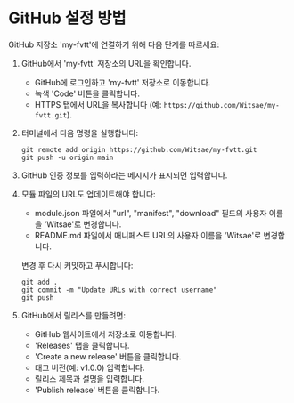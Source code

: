 # GitHub 설정 방법

GitHub 저장소 'my-fvtt'에 연결하기 위해 다음 단계를 따르세요:

1. GitHub에서 'my-fvtt' 저장소의 URL을 확인합니다.
   - GitHub에 로그인하고 'my-fvtt' 저장소로 이동합니다.
   - 녹색 'Code' 버튼을 클릭합니다.
   - HTTPS 탭에서 URL을 복사합니다 (예: `https://github.com/Witsae/my-fvtt.git`).

2. 터미널에서 다음 명령을 실행합니다:
   ```
   git remote add origin https://github.com/Witsae/my-fvtt.git
   git push -u origin main
   ```

3. GitHub 인증 정보를 입력하라는 메시지가 표시되면 입력합니다.

4. 모듈 파일의 URL도 업데이트해야 합니다:
   - module.json 파일에서 "url", "manifest", "download" 필드의 사용자 이름을 'Witsae'로 변경합니다.
   - README.md 파일에서 매니페스트 URL의 사용자 이름을 'Witsae'로 변경합니다.
   
   변경 후 다시 커밋하고 푸시합니다:
   ```
   git add .
   git commit -m "Update URLs with correct username"
   git push
   ```

5. GitHub에서 릴리스를 만들려면:
   - GitHub 웹사이트에서 저장소로 이동합니다.
   - 'Releases' 탭을 클릭합니다.
   - 'Create a new release' 버튼을 클릭합니다.
   - 태그 버전(예: v1.0.0) 입력합니다.
   - 릴리스 제목과 설명을 입력합니다.
   - 'Publish release' 버튼을 클릭합니다. 